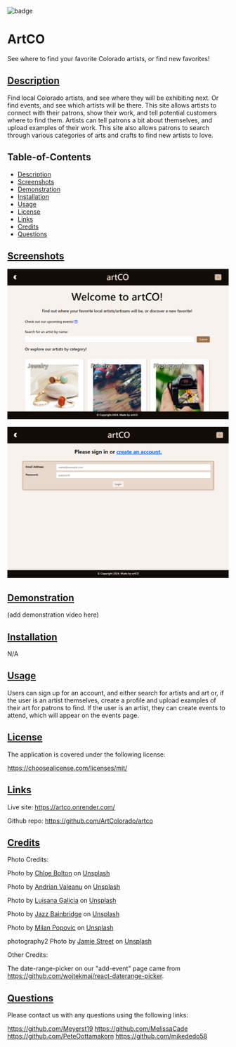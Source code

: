 ![badge](https://img.shields.io/badge/License-MIT%20License-blue.svg)

# ArtCO

See where to find your favorite Colorado artists, or find new favorites!

## [Description](#table-of-contents)

Find local Colorado artists, and see where they will be exhibiting next. Or find events, and see which artists will be there. This site allows artists to connect with their patrons, show their work, and tell potential customers where to find them. Artists can tell patrons a bit about themselves, and upload examples of their work. This site also allows patrons to search through various categories of arts and crafts to find new artists to love.

## Table-of-Contents

- [Description](#description)
- [Screenshots](#screenshots)
- [Demonstration](#demonstration)
- [Installation](#installation)
- [Usage](#usage)
- [License](#License)
- [Links](#links)
- [Credits](#credits)
- [Questions](#questions)

## [Screenshots](#table-of-contents)

![homepage screenshot](./client/src/assets/screenshots/homepage.png)

![login page screenshot](./client/src/assets/screenshots/login.png)

## [Demonstration](#table-of-contents)

(add demonstration video here)

## [Installation](#table-of-contents)

N/A

## [Usage](#table-of-contents)

Users can sign up for an account, and either search for artists and art or, if the user is an artist themselves, create a profile and upload examples of their art for patrons to find. If the user is an artist, they can create events to attend, which will appear on the events page.

## [License](#table-of-contents)

The application is covered under the following license:

https://choosealicense.com/licenses/mit/

## [Links](#table-of-contents)

Live site: https://artco.onrender.com/

Github repo: https://github.com/ArtColorado/artco

## [Credits](#table-of-contents)

Photo Credits:

Photo by <a href="https://unsplash.com/@crystalmind_design?utm_content=creditCopyText&utm_medium=referral&utm_source=unsplash">Chloe Bolton</a> on <a href="https://unsplash.com/photos/white-and-brown-ceramic-vase-R0qthXq3jec?utm_content=creditCopyText&utm_medium=referral&utm_source=unsplash">Unsplash</a>

Photo by <a href="https://unsplash.com/@freephotocc?utm_content=creditCopyText&utm_medium=referral&utm_source=unsplash">Andrian Valeanu</a> on <a href="https://unsplash.com/photos/three-paint-tubes-near-paint-brushes-yjXlyrKIz2A?utm_content=creditCopyText&utm_medium=referral&utm_source=unsplash">Unsplash</a>

Photo by <a href="https://unsplash.com/@luisanagalicia?utm_content=creditCopyText&utm_medium=referral&utm_source=unsplash">Luisana Galicia</a> on <a href="https://unsplash.com/photos/gold-and-red-beaded-bracelet-rGz2Z6tVaeg?utm_content=creditCopyText&utm_medium=referral&utm_source=unsplash">Unsplash</a>

Photo by <a href="https://unsplash.com/@jazzrose?utm_content=creditCopyText&utm_medium=referral&utm_source=unsplash">Jazz Bainbridge</a> on <a href="https://unsplash.com/photos/blue-orange-and-green-yarn-u3ClBGVz0NA?utm_content=creditCopyText&utm_medium=referral&utm_source=unsplash">Unsplash</a>

Photo by <a href="https://unsplash.com/@itsmiki5?utm_content=creditCopyText&utm_medium=referral&utm_source=unsplash">Milan Popovic</a> on <a href="https://unsplash.com/photos/two-hammers-beside-screwdriver-BmyXTxyDL-I?utm_content=creditCopyText&utm_medium=referral&utm_source=unsplash">Unsplash</a>

photography2
Photo by <a href="https://unsplash.com/@jamie452?utm_content=creditCopyText&utm_medium=referral&utm_source=unsplash">Jamie Street</a> on <a href="https://unsplash.com/photos/black-digital-camera-capturing-yellow-flower-qWYvQMIJyfE?utm_content=creditCopyText&utm_medium=referral&utm_source=unsplash">Unsplash</a>

Other Credits:

The date-range-picker on our "add-event" page came from https://github.com/wojtekmaj/react-daterange-picker.

## [Questions](#table-of-contents)

Please contact us with any questions using the following links:

https://github.com/Meyerst19
https://github.com/MelissaCade
https://github.com/PeteOottamakorn
https://github.com/mikededo58
